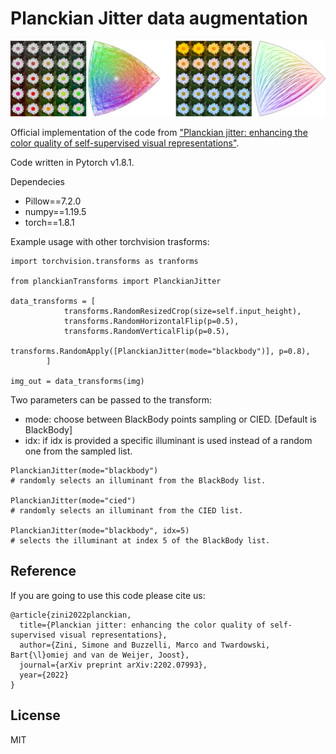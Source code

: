 # Planckian Jitter data augmentation

![](./img.png)

Official implementation of the code from ["Planckian jitter: enhancing the color quality of self-supervised visual
representations"](https://arxiv.org/abs/2202.07993).

Code written in Pytorch v1.8.1.

Dependecies
- Pillow==7.2.0
- numpy==1.19.5
- torch==1.8.1

Example usage with other torchvision trasforms:

```
import torchvision.transforms as tranforms

from planckianTransforms import PlanckianJitter

data_transforms = [
            transforms.RandomResizedCrop(size=self.input_height),
            transforms.RandomHorizontalFlip(p=0.5),
            transforms.RandomVerticalFlip(p=0.5),
            transforms.RandomApply([PlanckianJitter(mode="blackbody")], p=0.8),
        ]
    
img_out = data_transforms(img)
```

Two parameters can be passed to the transform:
- mode: choose between BlackBody points sampling or CIED. \[Default is BlackBody\]
- idx: if idx is provided a specific illuminant is used instead of a random one from the sampled list.

```
PlanckianJitter(mode="blackbody")
# randomly selects an illuminant from the BlackBody list.

PlanckianJitter(mode="cied")
# randomly selects an illuminant from the CIED list.

PlanckianJitter(mode="blackbody", idx=5)
# selects the illuminant at index 5 of the BlackBody list.
```

## Reference
If you are going to use this code please cite us:
```
@article{zini2022planckian,
  title={Planckian jitter: enhancing the color quality of self-supervised visual representations},
  author={Zini, Simone and Buzzelli, Marco and Twardowski, Bart{\l}omiej and van de Weijer, Joost},
  journal={arXiv preprint arXiv:2202.07993},
  year={2022}
}
```

## License

MIT


